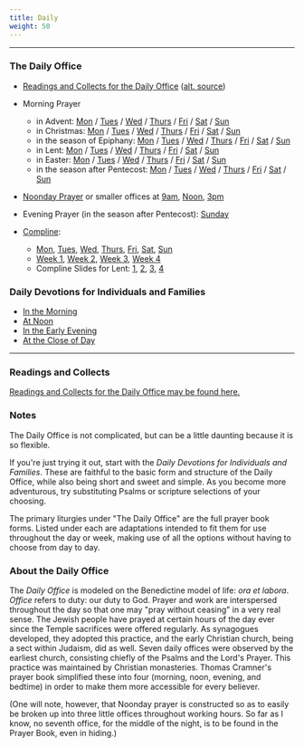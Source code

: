 ```yaml
---
title: Daily
weight: 50
---
```

--------
### The Daily Office
* [Readings and Collects for the Daily Office](https://www.commonprayeronline.org/en/readings/office) ([alt. source](https://www.venite.app/daily-readings))
* Morning Prayer
  * in Advent: [Mon](mp/mp-advent-mon) / [Tues](mp/mp-advent-tue) / [Wed](mp/mp-advent-wed) / [Thurs](mp/mp-advent-thu) / [Fri](mp/mp-advent-fri) / [Sat](mp/mp-advent-sat) / [Sun](mp/mp-advent-sun)
  * in Christmas: [Mon](mp/mp-xmas-mon) / [Tues](mp/mp-xmas-tue) / [Wed](mp/mp-xmas-wed) / [Thurs](mp/mp-xmas-thu) / [Fri](mp/mp-xmas-fri) / [Sat](mp/mp-xmas-sat) / [Sun](mp/mp-xmas-sun)
  * in the season of Epiphany: [Mon](mp/mp-epiphany-mon) / [Tues](mp/mp-epiphany-tue) / [Wed](mp/mp-epiphany-wed) / [Thurs](mp/mp-epiphany-thu) / [Fri](mp/mp-epiphany-fri) / [Sat](mp/mp-epiphany-sat) / [Sun](mp/mp-epiphany-sun)
  * in Lent: [Mon](mp/mp-lent-mon) / [Tues](mp/mp-lent-tue) / [Wed](mp/mp-lent-wed) / [Thurs](mp/mp-lent-thu) / [Fri](mp/mp-lent-fri) / [Sat](mp/mp-lent-sat) / [Sun](mp/mp-lent-sun)
  * in Easter: [Mon](mp/mp-easter-mon) / [Tues](mp/mp-easter-tue) / [Wed](mp/mp-easter-wed) / [Thurs](mp/mp-easter-thu) / [Fri](mp/mp-easter-fri) / [Sat](mp/mp-easter-sat) / [Sun](mp/mp-easter-sun)
  * in the season after Pentecost: [Mon](mp/mp-pentecost-mon) / [Tues](mp/mp-pentecost-tue) / [Wed](mp/mp-pentecost-wed) / [Thurs](mp/mp-pentecost-thu) / [Fri](mp/mp-pentecost-fri) / [Sat](mp/mp-pentecost-sat) / [Sun](mp/mp-pentecost-sun)

* [Noonday Prayer](noonday) or smaller offices at [9am](noonday-terce), [Noon](noonday-sext), [3pm](noonday-none)
* Evening Prayer (in the season after Pentecost): [Sunday](ep/ep-pentecost-sun)
* [Compline](compline/compline):
    * [Mon](compline/compline1), [Tues](compline/compline2), [Wed](compline/compline3), [Thurs](compline/compline4), [Fri](compline/compline3), [Sat](compline/complinesat), [Sun](compline/compline4)
	* [Week 1](compline/compline-wk1), [Week 2](compline/compline-wk2), [Week 3](compline/compline-wk3), [Week 4](compline/compline-wk4)
	* Compline Slides for Lent: [1](../about/slides/compline1), [2](../about/slides/compline2), [3](../about/slides/compline3), [4](../about/slides/compline4)

### Daily Devotions for Individuals and Families
- [In the Morning](dd-morning)
- [At Noon](dd-noon)
- [In the Early Evening](dd-evening)
- [At the Close of Day](dd-night)

--------
### Readings and Collects
[Readings and Collects for the Daily Office may be found here.](https://www.commonprayeronline.org/en/readings)

### Notes
The Daily Office is not complicated, but can be a little daunting because it is so flexible.

If you're just trying it out, start with the _Daily Devotions for Individuals and Families_. These are faithful to the basic form and structure of the Daily Office, while also being short and sweet and simple. As you become more adventurous, try substituting Psalms or scripture selections of your choosing.

The primary liturgies under "The Daily Office" are the full prayer book forms. Listed under each are adaptations intended to fit them for use throughout the day or week, making use of all the options without having to choose from day to day.

### About the Daily Office
The _Daily Office_ is modeled on the Benedictine model of life: _ora et labora_. _Office_ refers to duty: our duty to God. Prayer and work are interspersed throughout the day so that one may "pray without ceasing" in a very real sense. The Jewish people have prayed at certain hours of the day ever since the Temple sacrifices were offered regularly. As synagogues developed, they adopted this practice, and the early Christian church, being a sect within Judaism, did as well. Seven daily offices were observed by the earliest church, consisting chiefly of the Psalms and the Lord's Prayer. This practice was maintained by Christian monasteries. Thomas Cramner's prayer book simplified these into four (morning, noon, evening, and bedtime) in order to make them more accessible for every believer.

(One will note, however, that Noonday prayer is constructed so as to easily be broken up into three little offices throughout working hours. So far as I know, no seventh office, for the middle of the night, is to be found in the Prayer Book, even in hiding.)
